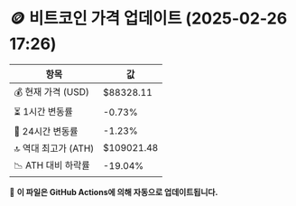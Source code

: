 # 🪙 비트코인 가격 업데이트 (2025-02-26 17:26)

| 항목                | 값 |
|--------------------|----------------|
| 💰 현재 가격 (USD) | $88328.11 |
| ⏳ 1시간 변동률    | -0.73% |
| 📆 24시간 변동률   | -1.23% |
| 🔝 역대 최고가 (ATH) | $109021.48 |
| 📉 ATH 대비 하락률 | -19.04% |

🔄 **이 파일은 GitHub Actions에 의해 자동으로 업데이트됩니다.**
